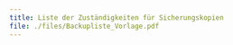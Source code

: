 ```yaml
---
title: Liste der Zuständigkeiten für Sicherungskopien
file: ./files/Backupliste_Vorlage.pdf
---
```

